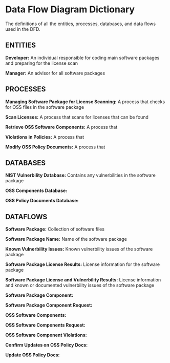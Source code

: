 # Data Flow Diagram Dictionary

The definitions of all the entities, processes, databases, and data flows used in the DFD.

## ENTITIES

**Developer:** An individual responsible for coding main software packages and preparing for the license scan

**Manager:** An advisor for all software packages

## PROCESSES

**Managing Software Package for License Scanning:** A process that checks for OSS files in the software package

**Scan Licenses:** A process that scans for licenses that can be found

**Retrieve OSS Software Components:** A process that 

**Violations in Policies:** A process that 

**Modify OSS Policy Documents:** A process that 

## DATABASES

**NIST Vulnerbility Database:** Contains any vulnerbilities in the software package

**OSS Components Database:** 

**OSS Policy Documents Database:** 


## DATAFLOWS

**Software Package:** Collection of software files

**Software Package Name:** Name of the software package

**Known Vulnerbility Issues:** Known vulnerbility issues of the software package

**Software Package License Results:** License information for the software package

**Software Package License and Vulnerbility Results:** License information and known or documented vulnerbility issues of the software package

**Software Package Component:** 

**Software Package Component Request:**

**OSS Software Components:**

**OSS Software Components Request:**

**OSS Software Component Violations:**

**Confirm Updates on OSS Policy Docs:**

**Update OSS Policy Docs:**


